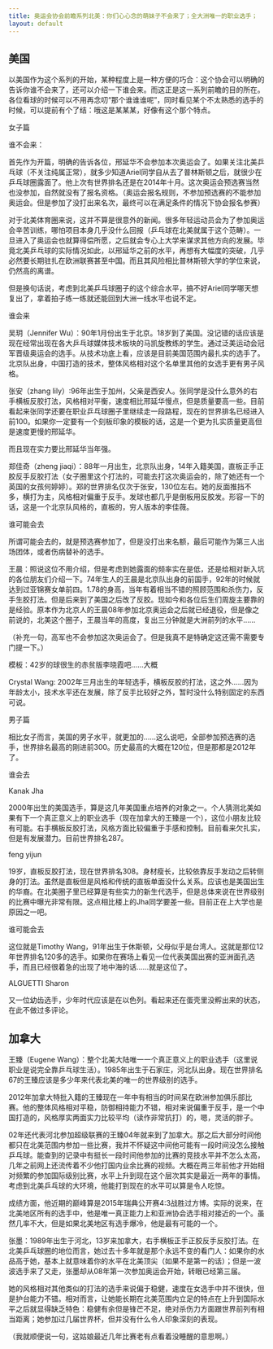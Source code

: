 ```yaml
---
title: 奥运会协会前瞻系列北美：你们心心念的萌妹子不会来了；全大洲唯一的职业选手；
layout: default
---
```


## 美国

以美国作为这个系列的开始，某种程度上是一种方便的巧合：这个协会可以明确的告诉你谁不会来了，还可以介绍一下谁会来。而这正是这一系列前瞻的目的所在。各位看球的时候可以不用再念叨“那个谁谁谁呢”，同时看见某个不太熟悉的选手的时候，可以提前有个了结：哦这是某某某，好像有这个那个特点。

女子篇

谁不会来：

首先作为开篇，明确的告诉各位，邢延华不会参加本次奥运会了。如果关注北美乒乓球（不关注纯属正常），就多少知道Ariel同学自从去了普林斯顿之后，就很少在乒乓球圈露面了。他上次有世界排名还是在2014年十月。这次奥运会预选赛当然也没参加，自然就没有了报名资格。（奥运会报名规则，不参加预选赛的不能参加奥运会。但是参加了没打出来名次，最终可以在满足条件的情况下协会报名参赛）

对于北美体育圈来说，这并不算是很意外的新闻。很多年轻运动员会为了参加奥运会辛苦训练，哪怕项目本身几乎没什么回报（乒乓球在北美就属于这个范畴）。一旦进入了奥运会也就算得偿所愿，之后就会专心上大学来谋求其他方向的发展。毕竟北美乒乓球的实际情况如此，以邢延华之前的水平，再想有大幅度的突破，几乎必然要长期驻扎在欧洲联赛甚至中国。而且其风险相比普林斯顿大学的学位来说，仍然高的离谱。

但是换句话说，考虑到北美乒乓球圈子的这个综合水平，搞不好Ariel同学哪天想复出了，拿着拍子练一练就还能回到大洲一线水平也说不定。

谁会来

吴玥（Jennifer Wu）：90年1月份出生于北京。18岁到了美国。没记错的话应该是现在经常出现在各大乒乓球媒体技术板块的马凯旋教练的学生。通过泛美运动会冠军晋级奥运会的选手。从技术功底上看，应该是目前美国范围内最扎实的选手了。北京队出身，中国打造的技术，整体风格相对这个名单里其他的女选手更有男子风格。

张安（zhang lily）:96年出生于加州，父亲是西安人。张同学是没什么意外的右手横板反胶打法，风格相对平衡，速度相比邢延华慢点，但是质量要高一些。目前看起来张同学还要在职业乒乓球圈子里继续走一段路程，现在的世界排名已经进入前100。如果你一定要有一个刻板印象的模板的话，这是一个更为扎实质量更高但是速度更慢的邢延华。

而且现在实力要比邢延华当年强。

郑佳奇（zheng jiaqi）：88年一月出生，北京队出身，14年入籍美国，直板正手正胶反手反胶打法（女子圈里这个打法的，可能去打这次奥运会的，除了她还有一个英国的女孩何婷婷）。郑的世界排名仅次于张安，130位左右。她的反面推挡不多，横打为主，风格相对偏重于反手。发球也都几乎是倒板用反胶发。形容一下的话，这是一个北京队风格的，直板的，穷人版本的李佳薇。

谁可能会去

所谓可能会去的，就是预选赛参加了，但是没打出来名额，最后可能作为第三人出场团体，或者伤病替补的选手。

王晨：照说这位不用介绍，但是考虑到她露面的频率实在是低，还是给相对新入坑的各位朋友们介绍一下。74年生人的王晨是北京队出身的前国手，92年的时候就达到过亚锦赛女单前四。1.78的身高，当年有着相当不错的照顾范围和杀伤力，反手生胶打法。但是后来到了美国之后改了反胶。现如今和各位后生们周旋主要靠的是经验。原本作为北京人的王晨08年参加北京奥运会之后就已经退役，但是像之前说的，北美这个圈子，王晨当年的高度，复出三分钟就是大洲前列的水平……

（补充一句，高军也不会参加这次奥运会了。但是我真不是特确定这还需不需要专门提一下。）

模板：42岁的球很生的赤贫版李晓霞吧……大概

Crystal Wang: 2002年三月出生的年轻选手，横板反胶的打法，这之外……因为年龄太小，技术水平还在发展，除了反手比较好之外，暂时没什么特别固定的东西可说。

男子篇

相比女子而言，美国的男子水平，就更加的……这么说吧，全部参加预选赛的选手，世界排名最高的刚进前300。历史最高的大概在120位，但是那都是2012年了。

谁会去

Kanak Jha

2000年出生的美国选手，算是这几年美国重点培养的对象之一。个人猜测北美如果有下一个真正意义上的职业选手（现在加拿大的王臻是一个），这位小朋友比较有可能。右手横板反胶打法，风格方面比较偏重于手感和控制。目前看来欠扎实，但是有发展潜力。目前世界排名287。

feng yijun

19岁，直板反胶打法，现在世界排名308。身材瘦长，比较依靠反手发动之后转侧身的打法。虽然是直板但是风格和传统的直板单面没什么关系。应该也是美国出生的华裔。在北美圈子里已经算是有些实力的新生代选手，但是总体来说在世界级别的比赛中曝光非常有限。这点相比楼上的Jha同学要差一些。目前正在上大学也是原因之一吧。

谁可能会去

这位就是Timothy Wang，91年出生于休斯顿，父母似乎是台湾人。这就是那位12年世界排名120多的选手。如果你在赛场上看见一位代表美国出赛的亚洲面孔选手，而且已经很着急的出现了地中海的话……就是这位了。

ALGUETTI Sharon

又一位幼齿选手，少年时代应该是在以色列。看起来还在蛋壳里没孵出来的状态，在此不做过多评论。


## 加拿大

王臻（Eugene Wang）：整个北美大陆唯一一个真正意义上的职业选手（这里说职业是说完全靠乒乓球生活）。1985年出生于石家庄，河北队出身。现在世界排名67的王臻应该是多少年来代表北美的唯一的世界级别的选手。

2012年加拿大特批入籍的王臻现在一年中有相当的时间呆在欧洲参加俱乐部比赛。他的整体风格相对平稳，防御相持能力不错，相对来说偏重于反手，是一个中国打造的，风格厚实两面实力比较平均（读作非常抗打）的，嗯，灵活的胖子。

02年还代表河北参加超级联赛的王臻04年就来到了加拿大。那之后大部分时间他都只在北美范围内参加一些比赛，我并不怀疑这中间他可能有一段时间没怎么接触乒乓球。能查到的记录中有挺长一段时间他参加的比赛的竞技水平并不怎么太高，几年之前网上还流传着不少他打国内业余比赛的视频。大概在两三年前他才开始相对频繁的参加国际级别比赛，水平上升到现在这个层次其实是最近一两年的事情。考虑到北美乒乓球的大环境，他能打到现在的水平可以算是令人吃惊。

成绩方面，他近期的巅峰算是2015年瑞典公开赛4:3战胜过方博。实际的说来，在北美地区所有的选手中，他是唯一真正能力上和亚洲协会选手相对接近的一个。虽然几率不大，但是如果北美地区有选手爆冷，他是最有可能的一个。

张墨：1989年出生于河北，13岁来加拿大，右手横板正手正胶反手反胶打法。在北美乒乓球圈的地位而言，她过去十多年就是那个永远不变的看门人：如果你的水品高于她，基本上就意味着你的水平在北美顶尖（如果不是第一的话）；但是一波波选手来了又走，张墨却从08年第一次参加奥运会开始，转眼已经第三届。

她的风格相对其他类似的打法的选手来说偏于稳健，速度在女选手中并不很快，但是护台能力不错。相对而言，让她能长期在北美范围内立足的特点在上升到国际水平之后就显得缺乏特色：稳健有余但是锋芒不足，绝对杀伤力方面跟世界前列有相当距离；她参加过几届世界杯，但并没有什么令人印象深刻的表现。

（我就顺便说一句，这姑娘最近几年比赛老有点看着没睡醒的意思啊。）
